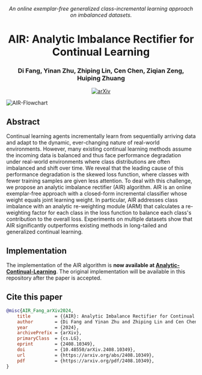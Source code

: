 <p align="center"><i>An online exemplar-free generalized class-incremental learning approach on imbalanced datasets.</i></p>
<h1 align="center">AIR: Analytic Imbalance Rectifier for Continual Learning</h1>
<h3 align="center">Di Fang, Yinan Zhu, Zhiping Lin, Cen Chen, Ziqian Zeng, Huiping Zhuang</h3>
<p align="center">
    <a href="https://arxiv.org/abs/2408.10349"><img src="https://img.shields.io/badge/arXiv-2408.10349-b31b1b.svg" alt="arXiv"/></a>
</p>

![AIR-Flowchart](https://github.com/user-attachments/assets/89bf9fad-5c91-40c1-b7e1-8ab9e5deb9f2)

## Abstract
Continual learning agents incrementally learn from sequentially arriving data and adapt to the dynamic, ever-changing nature of real-world environments. However, many existing continual learning methods assume the incoming data is balanced and thus face performance degradation under real-world environments where class distributions are often imbalanced and shift over time. We reveal that the leading cause of this performance degradation is the skewed loss function, where classes with fewer training samples are given less attention. To deal with this challenge, we propose an analytic imbalance rectifier (AIR) algorithm. AIR is an online exemplar-free approach with a closed-form incremental classifier whose weight equals joint learning weight. In particular, AIR addresses class imbalance with an analytic re-weighting module (ARM) that calculates a re-weighting factor for each class in the loss function to balance each class's contribution to the overall loss. Experiments on multiple datasets show that AIR significantly outperforms existing methods in long-tailed and generalized continual learning.

## Implementation
The implementation of the AIR algorithm is **now available at [Analytic-Continual-Learning](https://github.com/ZHUANGHP/Analytic-Continual-Learning)**.
The original implementation will be available in this repository after the paper is accepted.

## Cite this paper
```bib
@misc{AIR_Fang_arXiv2024,
    title         = {{AIR}: Analytic Imbalance Rectifier for Continual Learning}, 
    author        = {Di Fang and Yinan Zhu and Zhiping Lin and Cen Chen and Ziqian Zeng and Huiping Zhuang},
    year          = {2024},
    archivePrefix = {arXiv},
    primaryClass  = {cs.LG},
    eprint        = {2408.10349},
    doi           = {10.48550/arXiv.2408.10349},
    url           = {https://arxiv.org/abs/2408.10349},
    pdf           = {https://arxiv.org/pdf/2408.10349},
}
```
